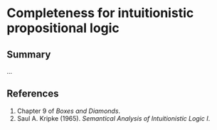 # Completeness for intuitionistic propositional logic

## Summary

...

## References

1. Chapter 9 of *Boxes and Diamonds*.
2. Saul A. Kripke (1965). *Semantical Analysis of Intuitionistic Logic I*.

